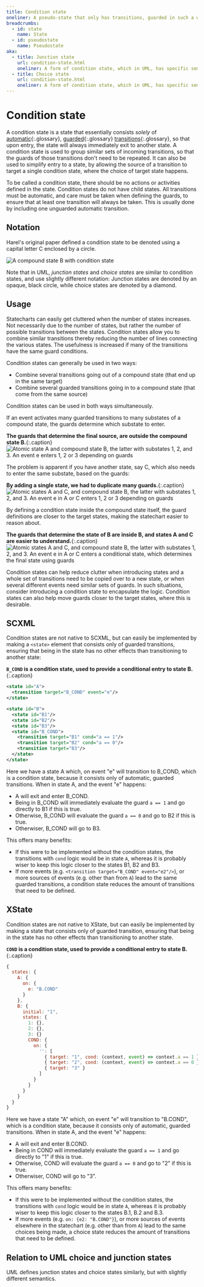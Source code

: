 ```yaml
---
title: Condition state
oneliner: A pseudo-state that only has transitions, guarded in such a way that it immediately moves to another state.
breadcrumbs:
  - id: state
    name: State
  - id: pseudostate
    name: Pseudostate
aka:
  - title: Junction state
    url: condition-state.html
    oneliner: A form of condition state, which in UML, has specific semantics with regards to condition execution
  - title: Choice state
    url: condition-state.html
    oneliner: A form of condition state, which in UML, has specific semantics with regards to condition execution
---
```


# Condition state

A condition state is a state that essentially consists _solely_ of [automatic](automatic-transition.html){:.glossary}, [guarded](guard.html){:.glossary} [transitions](transition.html){:.glossary}, so that upon entry, the state will always immediately exit to another state.  A condition state is used to group similar sets of incoming transitions, so that the guards of those transitions don't need to be repeated.  It can also be used to simplify entry to a state, by allowing the source of a transition to target a single condition state, where the choice of target state happens.

To be called a condition state, there should be no actions or activities defined in the state.  Condition states do not have child states.  All transitions must be automatic, and care must be taken when defining the guards, to ensure that at least one transition will always be taken. This is usually done by including one unguarded automatic transition.

## Notation

Harel's original paper defined a condition state to be denoted using a capital letter C enclosed by a circle.

![A compound state B with condition state](condition-state.svg)

Note that in UML, _junction states_ and _choice states_ are similar to condition states, and use slightly different notation:  Junction states are denoted by an opaque, black circle, while choice states are denoted by a diamond.

## Usage

Statecharts can easily get cluttered when the number of states increases.  Not necessarily due to the number of states, but rather the number of possible transitions between the states.  Condition states allow you to combine similar transitions thereby reducing the number of lines connecting the various states.  The usefulness is increased if many of the transitions have the same guard conditions.

Condition states can generally be used in two ways:

* Combine several transitions going out of a compound state (that end up in the same target)
* Combine several guarded transitions going in to a compound state (that come from the same source)

Condition states can be used in both ways simultaneously.

If an event activates many guarded transitions to many substates of a compound state, the guards determine which substate to enter.  

**The guards that determine the final source, are outside the compound state B.**{:.caption}
![Atomic state A and compound state B, the latter with substates 1, 2, and 3. An event e enters 1, 2 or 3 depending on guards](condition-state-before.svg)

The problem is apparent if you have another state, say C, which also needs to enter the same substate, based on the guards:

**By adding a single state, we had to duplicate many guards.**{:.caption}
![Atomic states A and C, and compound state B, the latter with substates 1, 2, and 3. An event e in A or C enters 1, 2 or 3 depending on guards](condition-state-before-two.svg)

By defining a condition state inside the compound state itself, the guard definitions are closer to the target states, making the statechart easier to reason about.

**The guards that determine the state of B are inside B, and states A and C are easier to understand.**{:.caption}
![Atomic states A and C, and compound state B, the latter with substates 1, 2, and 3.  An event e in A or C enters a conditional state, which determines the final state using guards](condition-state-after-two.svg)

Condition states can help reduce clutter when introducing states and a whole set of transitions need to be copied over to a new state, or when several different events need similar sets of guards.  In such situations, consider introducing a condition state to encapsulate the logic.  Condition states can also help move guards closer to the target states, where this is desirable.

## SCXML

Condition states are not native to SCXML, but can easily be implemented by making a `<state>` element that consists only of guarded transitions, ensuring that being in the state has no other effects than transitioning to another state:

**`B_COND` is a condition state, used to provide a conditional entry to state B.**{:.caption}
``` xml
<state id="A">
  <transition target="B_COND" event="e"/>
</state>

<state id="B">
  <state id="B1"/>
  <state id="B2"/>
  <state id="B3"/>
  <state id="B_COND">
    <transition target="B1" cond="a == 1"/>
    <transition target="B2" cond="a == 0"/>
    <transition target="B3"/>
  </state>
</state>
```

Here we have a state A which, on event "e" will transition to B_COND, which is a condition state, because it consists only of automatic, guarded transitions.  When in state A, and the event "e" happens:

* A will exit and enter B_COND.
* Being in B_COND will immediately evaluate the guard `a == 1` and go directly to B1 if this is true.
* Otherwise, B_COND will evaluate the guard `a == 0` and go to B2 if this is true.
* Otherwiser, B_COND will go to B3.

This offers many benefits:

* If this were to be implemented without the condition states, the transitions with `cond` logic would be in state `A`, whereas it is probably wiser to keep this logic closer to the states B1, B2 and B3.
* If more events (e.g. `<transition target="B_COND" event="e2"/>`), or more sources of events (e.g. other than from `A`) lead to the same guarded transitions, a condition state reduces the amount of transitions that need to be defined.

## XState

Condition states are not native to XState, but can easily be implemented by making a state that consists only of guarded transition, ensuring that being in the state has no other effects than transitioning to another state.

**`COND` is a condition state, used to provide a conditional entry to state B.**{:.caption}
``` javascript
{
  states: {
    A: {
      on: {
        e: "B.COND"
      }
    },
    B: {
      initial: "1",
      states: {
        1: {},
        2: {},
        3: {}
        COND: {
          on: {
            '': [
              { target: "1", cond: (context, event) => context.a == 1 },
              { target: "2", cond: (context, event) => context.a == 0 },
              { target: "3" }
            ]
          }
        }
      }
    }
  }
}
```

Here we have a state "A" which, on event "e" will transition to "B.COND", which is a condition state, because it consists only of automatic, guarded transitions.  When in state A, and the event "e" happens:

* A will exit and enter B.COND.
* Being in COND will immediately evaluate the guard `a == 1` and go directly to "1" if this is true.
* Otherwise, COND will evaluate the guard `a == 0` and go to "2" if this is true.
* Otherwiser, COND will go to "3".

This offers many benefits:

* If this were to be implemented without the condition states, the transitions with `cond` logic would be in state `A`, whereas it is probably wiser to keep this logic closer to the states B.1, B.2 and B.3.
* If more events (e.g. `on: {e2: "B.COND"}`), or more sources of events elsewhere in the statechart (e.g. other than from `A`) lead to the same choices being made, a choice state reduces the amount of transitions that need to be defined.

## Relation to UML choice and junction states

UML defines junction states and choice states similarly, but with slightly different semantics.
